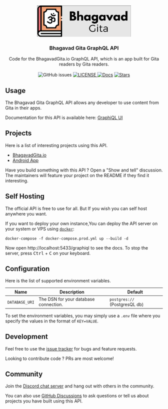 <!-- markdownlint-disable -->
<p align="center">
  <a href="https://bhagavadgita.io">
    <img src="https://raw.githubusercontent.com/gita/bhagavad-gita-graphql/main/.github/gita.png" alt="Logo" width="300">
  </a>

  <h3 align="center">Bhagavad Gita GraphQL API</h3>

  <p align="center">
    Code for the BhagavadGita.io GraphQL API, which is an app built for Gita readers by Gita readers.
    <br />
    <br />
    <img alt="GitHub issues" src="https://img.shields.io/github/issues/gita/bhagavad-gita-graphql">
    <a href="https://github.com/gita/bhagavad-gita-graphql/blob/master/LICENSE">
    <img alt="LICENSE" src="https://img.shields.io/badge/License-MIT-yellow.svg?maxAge=43200">
  </a>
  <a href="https://gql.bhagavadgita.io/graphiql"><img src="https://img.shields.io/badge/docs-passing-green" alt="Docs"></a>
  <a href="https://starcharts.herokuapp.com/gita/bhagavad-gita-graphql"><img alt="Stars" src="https://img.shields.io/github/stars/gita/bhagavad-gita-graphql.svg?style=social"></a>
</p>


## Usage

The Bhagavad Gita GraphQL API allows any developer to use content from Gita in their apps.

Documentation for this API is available here: [GraphiQL UI](https://gql.bhagavadgita.dev/graphiql)

## Projects

Here is a list of interesting projects using this API.

- [BhagavadGita.io](https://bhagavadgita.io)
- [Android App](https://play.google.com/store/apps/details?id=com.hanuman.bhagavadgita)

Have you build something with this API ? Open a "Show and tell" discussion. The maintainers will feature your project on the README if they find it interesting.

## Self Hosting
<!-- markdownlint-enable -->

The official API is free to use for all.
But If you wish you can self host anywhere you want.

If you want to deploy your own instance,You can deploy
the API server on your system or VPS using [`docker`](https://www.docker.com/):

  ```shell
  docker-compose -f docker-compose.prod.yml up --build -d
  ```

<!-- markdownlint-disable -->
Now open http://localhost:5433/graphiql to see the docs.
To stop the server, press <kbd>Ctrl</kbd> + <kbd>C</kbd> on your keyboard.
<!-- markdownlint-enable -->

## Configuration

Here is the list of supported environment variables.

<!-- markdownlint-disable -->
| Name                      | Description                           | Default                       |
| ------------------------- | ------------------------------------- | ----------------------------- |
| `DATABASE_URI`            | The DSN for your database connection. | `postgres://` (PostgresQL db) |
<!-- markdownlint-enable -->

To set the environment variables, you may simply use a `.env` file where you
specify the values in the format of `KEY=VALUE`.

## Development

Feel free to use the [issue tracker](https://github.com/gita/bhagavad-gita-graphql/issues)
for bugs and feature requests.

Looking to contribute code ? PRs are most welcome!

## Community

Join the [Discord chat server](https://discord.gg/gX8dstApZX) and
hang out with others in the community.

You can also use [GitHub Discussions](https://github.com/gita/bhagavad-gita-graphql/discussions)
to ask questions or tell us about
projects you have built using this API.
